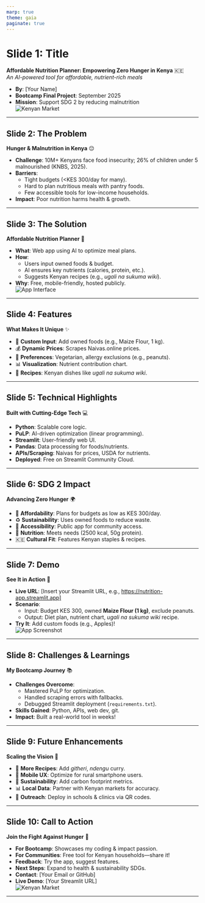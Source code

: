 ```yaml
---
marp: true
theme: gaia
paginate: true
---
```


# Slide 1: Title
**Affordable Nutrition Planner: Empowering Zero Hunger in Kenya** 🇰🇪  
*An AI-powered tool for affordable, nutrient-rich meals*  
- **By**: [Your Name]  
- **Bootcamp Final Project**: September 2025  
- **Mission**: Support SDG 2 by reducing malnutrition  
![Kenyan Market](market.png)  

---

## Slide 2: The Problem
**Hunger & Malnutrition in Kenya** 😔  
- **Challenge**: 10M+ Kenyans face food insecurity; 26% of children under 5 malnourished (KNBS, 2025).  
- **Barriers**:  
  - Tight budgets (<KES 300/day for many).  
  - Hard to plan nutritious meals with pantry foods.  
  - Few accessible tools for low-income households.  
- **Impact**: Poor nutrition harms health & growth.  

---

## Slide 3: The Solution
**Affordable Nutrition Planner** 🌟  
- **What**: Web app using AI to optimize meal plans.  
- **How**:  
  - Users input owned foods & budget.  
  - AI ensures key nutrients (calories, protein, etc.).  
  - Suggests Kenyan recipes (e.g., *ugali na sukuma wiki*).  
- **Why**: Free, mobile-friendly, hosted publicly.  
![App Interface](screenshot.png)  

---

## Slide 4: Features
**What Makes It Unique** ✨  
- 🥕 **Custom Input**: Add owned foods (e.g., Maize Flour, 1 kg).  
- 💰 **Dynamic Prices**: Scrapes Naivas.online prices.  
- 🌿 **Preferences**: Vegetarian, allergy exclusions (e.g., peanuts).  
- 📊 **Visualization**: Nutrient contribution chart.  
- 🍲 **Recipes**: Kenyan dishes like *ugali na sukuma wiki*.  

---

## Slide 5: Technical Highlights
**Built with Cutting-Edge Tech** 💻  
- **Python**: Scalable core logic.  
- **PuLP**: AI-driven optimization (linear programming).  
- **Streamlit**: User-friendly web UI.  
- **Pandas**: Data processing for foods/nutrients.  
- **APIs/Scraping**: Naivas for prices, USDA for nutrients.  
- **Deployed**: Free on Streamlit Community Cloud.  

---

## Slide 6: SDG 2 Impact
**Advancing Zero Hunger** 🌍  
- 💸 **Affordability**: Plans for budgets as low as KES 300/day.  
- ♻️ **Sustainability**: Uses owned foods to reduce waste.  
- 📱 **Accessibility**: Public app for community access.  
- 🥗 **Nutrition**: Meets needs (2500 kcal, 50g protein).  
- 🇰🇪 **Cultural Fit**: Features Kenyan staples & recipes.  

---

## Slide 7: Demo
**See It in Action** 🚀  
- **Live URL**: [Insert your Streamlit URL, e.g., https://nutrition-app.streamlit.app]  
- **Scenario**:  
  - Input: Budget KES 300, owned **Maize Flour (1 kg)**, exclude peanuts.  
  - Output: Diet plan, nutrient chart, *ugali na sukuma wiki* recipe.  
- **Try It**: Add custom foods (e.g., Apples)!  
![App Screenshot](screenshot.png)  

---

## Slide 8: Challenges & Learnings
**My Bootcamp Journey** 📚  
- **Challenges Overcome**:  
  - Mastered PuLP for optimization.  
  - Handled scraping errors with fallbacks.  
  - Debugged Streamlit deployment (`requirements.txt`).  
- **Skills Gained**: Python, APIs, web dev, git.  
- **Impact**: Built a real-world tool in weeks!  

---

## Slide 9: Future Enhancements
**Scaling the Vision** 🔮  
- 🍲 **More Recipes**: Add *githeri*, *ndengu* curry.  
- 📱 **Mobile UX**: Optimize for rural smartphone users.  
- 🌱 **Sustainability**: Add carbon footprint metrics.  
- 📊 **Local Data**: Partner with Kenyan markets for accuracy.  
- 🤝 **Outreach**: Deploy in schools & clinics via QR codes.  

---

## Slide 10: Call to Action
**Join the Fight Against Hunger** 🙌  
- **For Bootcamp**: Showcases my coding & impact passion.  
- **For Communities**: Free tool for Kenyan households—share it!  
- **Feedback**: Try the app, suggest features.  
- **Next Steps**: Expand to health & sustainability SDGs.  
- **Contact**: [Your Email or GitHub]  
- **Live Demo**: [Your Streamlit URL]  
![Kenyan Market](market.png)  

---
